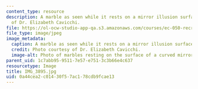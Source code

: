 ```yaml
---
content_type: resource
description: A marble as seen while it rests on a mirror illusion surface. Photo courtesy
  of Dr. Elizabeth Cavicchi.
file: https://ol-ocw-studio-app-qa.s3.amazonaws.com/courses/ec-050-recreate-experiments-from-history-inform-the-future-from-the-past-galileo-january-iap-2010/0a44cea2c01430f57ac178cdb9fcae13_IMG_3895.jpg
file_type: image/jpeg
image_metadata:
  caption: A marble as seen while it rests on a mirror illusion surface.
  credit: Photo courtesy of Dr. Elizabeth Cavicchi.
  image-alt: Photo of marbles resting on the surface of a curved mirror.
parent_uid: 1c7abb95-9511-7e57-e751-3c3b66e4c637
resourcetype: Image
title: IMG_3895.jpg
uid: 0a44cea2-c014-30f5-7ac1-78cdb9fcae13
---
```

